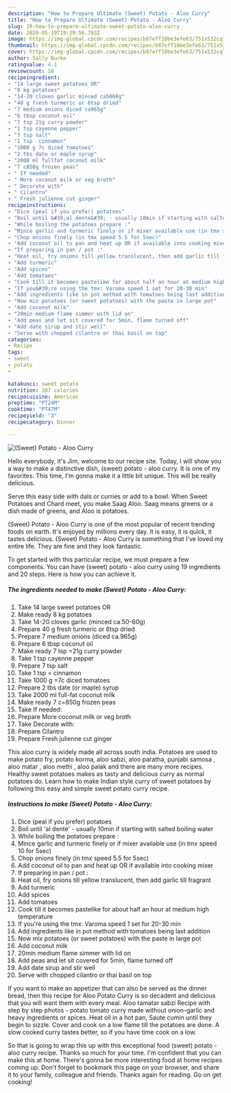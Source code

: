 ```yaml
---
description: "How to Prepare Ultimate (Sweet) Potato - Aloo Curry"
title: "How to Prepare Ultimate (Sweet) Potato - Aloo Curry"
slug: 20-how-to-prepare-ultimate-sweet-potato-aloo-curry
date: 2020-05-19T19:29:56.793Z
image: https://img-global.cpcdn.com/recipes/b87eff10be3efe63/751x532cq70/sweet-potato-aloo-curry-recipe-main-photo.jpg
thumbnail: https://img-global.cpcdn.com/recipes/b87eff10be3efe63/751x532cq70/sweet-potato-aloo-curry-recipe-main-photo.jpg
cover: https://img-global.cpcdn.com/recipes/b87eff10be3efe63/751x532cq70/sweet-potato-aloo-curry-recipe-main-photo.jpg
author: Sally Burke
ratingvalue: 4.1
reviewcount: 10
recipeingredient:
- "14 large sweet potatoes OR"
- "8 kg potatoes"
- "14-20 cloves garlic minced ca5060g"
- "40 g fresh turmeric or 6tsp dried"
- "7 medium onions diced ca965g"
- "6 tbsp coconut oil"
- "7 tsp 21g curry powder"
- "1 tsp cayenne pepper"
- "7 tsp salt"
- "1 tsp  cinnamon"
- "1000 g 7c diced tomatoes"
- "2 tbs date or maple syrup"
- "2000 ml fullfat coconut milk"
- "7 c850g frozen peas"
- " If needed"
- " More coconut milk or veg broth"
- " Decorate with"
- " Cilantro"
- " Fresh julienne cut ginger"
recipeinstructions:
- "Dice (peal if you prefer) potatoes"
- "Boil until &#39;al dente&#39; - usually 10min if starting with salted boiling water"
- "While boiling the potatoes prepare :"
- "Mince garlic and turmeric finely or if mixer available use (in tmx speed 10 for 5sec)"
- "Chop onions finely (in tmx speed 5.5 for 5sec)"
- "Add coconut oil to pan and heat up OR if available into cooking mixer"
- "If preparing in pan / pot :"
- "Heat oil, fry onions till yellow translucent, then add garlic till fragrant"
- "Add turmeric"
- "Add spices"
- "Add tomatoes"
- "Cook till it becomes pastelike for about half an hour at medium high temperature"
- "If you&#39;re using the tmx: Varoma speed 1 set for 20-30 min"
- "Add ingredients like in pot method with tomatoes being last addition"
- "Now mix potatoes (or sweet potatoes) with the paste in large pot"
- "Add coconut milk"
- "20min medium flame simmer with lid on"
- "Add peas and let sit covered for 5min, flame turned off"
- "Add date sirup and stir well"
- "Serve with chopped cilantro or thai basil on top"
categories:
- Recipe
tags:
- sweet
- potato
- 

katakunci: sweet potato  
nutrition: 287 calories
recipecuisine: American
preptime: "PT24M"
cooktime: "PT47M"
recipeyield: "3"
recipecategory: Dinner

---
```



![(Sweet) Potato - Aloo Curry](https://img-global.cpcdn.com/recipes/b87eff10be3efe63/751x532cq70/sweet-potato-aloo-curry-recipe-main-photo.jpg)

Hello everybody, it's Jim, welcome to our recipe site. Today, I will show you a way to make a distinctive dish, (sweet) potato - aloo curry. It is one of my favorites. This time, I'm gonna make it a little bit unique. This will be really delicious.

Serve this easy side with dals or curries or add to a bowl. When Sweet Potatoes and Chard meet, you make Saag Aloo. Saag means greens or a dish made of greens, and Aloo is potatoes.

(Sweet) Potato - Aloo Curry is one of the most popular of recent trending foods on earth. It's enjoyed by millions every day. It is easy, it is quick, it tastes delicious. (Sweet) Potato - Aloo Curry is something that I've loved my entire life. They are fine and they look fantastic.


To get started with this particular recipe, we must prepare a few components. You can have (sweet) potato - aloo curry using 19 ingredients and 20 steps. Here is how you can achieve it.

<!--inarticleads1-->

##### The ingredients needed to make (Sweet) Potato - Aloo Curry:

1. Take 14 large sweet potatoes OR
1. Make ready 8 kg potatoes
1. Take 14-20 cloves garlic (minced ca.50-60g)
1. Prepare 40 g fresh turmeric or 6tsp dried
1. Prepare 7 medium onions (diced ca.965g)
1. Prepare 6 tbsp coconut oil
1. Make ready 7 tsp =21g curry powder
1. Take 1 tsp cayenne pepper
1. Prepare 7 tsp salt
1. Take 1 tsp = cinnamon
1. Take 1000 g =7c diced tomatoes
1. Prepare 2 tbs date (or maple) syrup
1. Take 2000 ml full-fat coconut milk
1. Make ready 7 c=850g frozen peas
1. Take  If needed:
1. Prepare  More coconut milk or veg broth
1. Take  Decorate with:
1. Prepare  Cilantro
1. Prepare  Fresh julienne cut ginger


This aloo curry is widely made all across south india. Potatoes are used to make potato fry, potato korma, aloo sabzi, aloo paratha, punjabi samosa , aloo matar , aloo methi , aloo palak and there are many more recipes. Healthy sweet potatoes makes as tasty and delicious curry as normal potatoes do. Learn how to make Indian style curry of sweet potatoes by following this easy and simple sweet potato curry recipe. 

<!--inarticleads2-->

##### Instructions to make (Sweet) Potato - Aloo Curry:

1. Dice (peal if you prefer) potatoes
1. Boil until &#39;al dente&#39; - usually 10min if starting with salted boiling water
1. While boiling the potatoes prepare :
1. Mince garlic and turmeric finely or if mixer available use (in tmx speed 10 for 5sec)
1. Chop onions finely (in tmx speed 5.5 for 5sec)
1. Add coconut oil to pan and heat up OR if available into cooking mixer
1. If preparing in pan / pot :
1. Heat oil, fry onions till yellow translucent, then add garlic till fragrant
1. Add turmeric
1. Add spices
1. Add tomatoes
1. Cook till it becomes pastelike for about half an hour at medium high temperature
1. If you&#39;re using the tmx: Varoma speed 1 set for 20-30 min
1. Add ingredients like in pot method with tomatoes being last addition
1. Now mix potatoes (or sweet potatoes) with the paste in large pot
1. Add coconut milk
1. 20min medium flame simmer with lid on
1. Add peas and let sit covered for 5min, flame turned off
1. Add date sirup and stir well
1. Serve with chopped cilantro or thai basil on top


If you want to make an appetizer that can also be served as the dinner bread, then this recipe for Aloo Potato Curry is so decadent and delicious that you will want them with every meal. Aloo tamatar sabzi Recipe with step by step photos - potato tomato curry made without onion-garlic and heavy ingredients or spices. Heat oil in a hot pan, Saute cumin until they begin to sizzle. Cover and cook on a low flame till the potatoes are done. A slow cooked curry tastes better, so if you have time cook on a low. 

So that is going to wrap this up with this exceptional food (sweet) potato - aloo curry recipe. Thanks so much for your time. I'm confident that you can make this at home. There's gonna be more interesting food at home recipes coming up. Don't forget to bookmark this page on your browser, and share it to your family, colleague and friends. Thanks again for reading. Go on get cooking!
